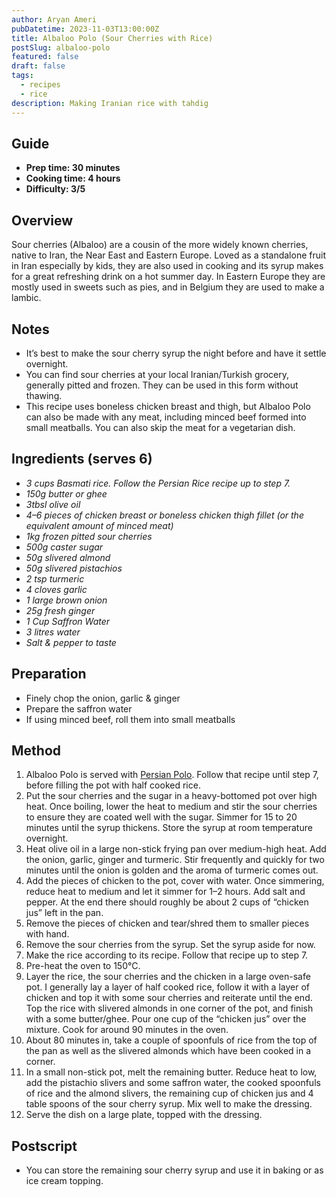```yaml
---
author: Aryan Ameri
pubDatetime: 2023-11-03T13:00:00Z
title: Albaloo Polo (Sour Cherries with Rice)
postSlug: albaloo-polo
featured: false
draft: false
tags:
  - recipes
  - rice
description: Making Iranian rice with tahdig
---
```


## Guide

- **Prep time: 30 minutes**
- **Cooking time: 4 hours**
- **Difficulty: 3/5**

## Overview

Sour cherries (Albaloo) are a cousin of the more widely known cherries, native to Iran, the Near East and Eastern Europe. Loved as a standalone fruit in Iran especially by kids, they are also used in cooking and its syrup makes for a great refreshing drink on a hot summer day. In Eastern Europe they are mostly used in sweets such as pies, and in Belgium they are used to make a lambic.

## Notes

- It’s best to make the sour cherry syrup the night before and have it settle overnight.
- You can find sour cherries at your local Iranian/Turkish grocery, generally pitted and frozen. They can be used in this form without thawing.
- This recipe uses boneless chicken breast and thigh, but Albaloo Polo can also be made with any meat, including minced beef formed into small meatballs. You can also skip the meat for a vegetarian dish.

## Ingredients (serves 6)

- _3 cups Basmati rice. Follow the Persian Rice recipe up to step 7._
- _150g butter or ghee_
- _3tbsl olive oil_
- _4–6 pieces of chicken breast or boneless chicken thigh fillet (or the equivalent amount of minced meat)_
- _1kg frozen pitted sour cherries_
- _500g caster sugar_
- _50g slivered almond_
- _50g slivered pistachios_
- _2 tsp turmeric_
- _4 cloves garlic_
- _1 large brown onion_
- _25g fresh ginger_
- _1 Cup Saffron Water_
- _3 litres water_
- _Salt & pepper to taste_

## Preparation

- Finely chop the onion, garlic & ginger
- Prepare the saffron water
- If using minced beef, roll them into small meatballs

## Method

1. Albaloo Polo is served with [Persian Polo](../persian-polo). Follow that recipe until step 7, before filling the pot with half cooked rice.
1. Put the sour cherries and the sugar in a heavy-bottomed pot over high heat. Once boiling, lower the heat to medium and stir the sour cherries to ensure they are coated well with the sugar. Simmer for 15 to 20 minutes until the syrup thickens. Store the syrup at room temperature overnight.
1. Heat olive oil in a large non-stick frying pan over medium-high heat. Add the onion, garlic, ginger and turmeric. Stir frequently and quickly for two minutes until the onion is golden and the aroma of turmeric comes out.
1. Add the pieces of chicken to the pot, cover with water. Once simmering, reduce heat to medium and let it simmer for 1–2 hours. Add salt and pepper. At the end there should roughly be about 2 cups of “chicken jus” left in the pan.
1. Remove the pieces of chicken and tear/shred them to smaller pieces with hand.
1. Remove the sour cherries from the syrup. Set the syrup aside for now.
1. Make the rice according to its recipe. Follow that recipe up to step 7.
1. Pre-heat the oven to 150°C.
1. Layer the rice, the sour cherries and the chicken in a large oven-safe pot. I generally lay a layer of half cooked rice, follow it with a layer of chicken and top it with some sour cherries and reiterate until the end. Top the rice with slivered almonds in one corner of the pot, and finish with a some butter/ghee. Pour one cup of the “chicken jus” over the mixture. Cook for around 90 minutes in the oven.
1. About 80 minutes in, take a couple of spoonfuls of rice from the top of the pan as well as the slivered almonds which have been cooked in a corner.
1. In a small non-stick pot, melt the remaining butter. Reduce heat to low, add the pistachio slivers and some saffron water, the cooked spoonfuls of rice and the almond slivers, the remaining cup of chicken jus and 4 table spoons of the sour cherry syrup. Mix well to make the dressing.
1. Serve the dish on a large plate, topped with the dressing.

## Postscript

- You can store the remaining sour cherry syrup and use it in baking or as ice cream topping.
